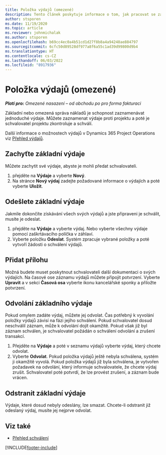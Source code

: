 ```yaml
---
title: Položka výdajů (omezené)
description: Tento článek poskytuje informace o tom, jak pracovat se záznamem výdajů ve zjednodušeném nasazení.
author: stsporen
ms.date: 11/19/2020
ms.topic: article
ms.reviewer: johnmichalak
ms.author: stsporen
ms.openlocfilehash: b69cc4ec0a4b51cd1d27f8b8a4a94248ae884797
ms.sourcegitcommit: 6cfc50d89528df977a8f6a55c1ad39d99800d9b4
ms.translationtype: HT
ms.contentlocale: cs-CZ
ms.lasthandoff: 06/03/2022
ms.locfileid: "8917936"
---
```

# <a name="expense-entry-lite"></a>Položka výdajů (omezené)

_**Platí pro:** Omezené nasazení – od obchodu po pro forma fakturaci_

Základní nebo omezená správa nákladů je schopnost zaznamenávat jednoduché výdaje. Můžete zaznamenat výdaje proti projektu a poté je schvalovatel projektu zkontroluje a schválí.

Další informace o možnostech výdajů v Dynamics 365 Project Operations viz [Přehled výdajů](expense-overview.md).

## <a name="capture-a-basic-expense"></a>Zachyťte základní výdaje

Můžete zachytit své výdaje, abyste je mohli předat schvalovateli.

1. přejděte na **Výdaje** a vyberte **Nový**.
2. Na stránce **Nový výdaj** zadejte požadované informace o výdajích a poté vyberte **Uložit**.

## <a name="submit-a-basic-expense"></a>Odešlete základní výdaje

Jakmile dokončíte získávání všech svých výdajů a jste připraveni je schválit, musíte je odeslat.

1. přejděte na **Výdaje** a vyberte výdaj. Nebo vyberte všechny výdaje pomocí zaškrtávacího políčka v záhlaví.
2. Vyberte položku **Odeslat**. Systém zpracuje vybrané položky a poté vytvoří žádosti o schválení výdajů.

## <a name="add-an-attachment"></a>Přidat přílohu

Možná budete muset poskytnout schvalovateli další dokumentaci o svých výdajích. Na časové ose záznamu výdajů můžete připojit potvrzení. Vyberte **Upravit** a v sekci **Časová osa** vyberte ikonu kancelářské sponky a přiložte potvrzení.

## <a name="recall-a-basic-expense"></a>Odvolání základního výdaje

Pokud omylem zadáte výdaj, můžete jej odvolat. Čas potřebný k vyvolání položky výdajů závisí na fázi jejího schválení.  Pokud schvalovatel dosud neschválil záznam, může k odvolání dojít okamžitě. Pokud však již byl záznam schválen, je schvalovatel požádán o schválení odvolání a zrušení transakcí.

1. Přejděte na **Výdaje** a poté v seznamu výdajů vyberte výdaj, který chcete odvolat.
2. Vyberte **Odvolat**. Pokud položka výdajů ještě nebyla schválena, systém ji okamžitě vyvolá. Pokud položka výdajů již byla schválena, je vytvořen požadavek na odvolání, který informuje schvalovatele, že chcete výdaj zrušit. Schvalovatel poté potvrdí, že lze provést zrušení, a záznam bude vrácen.

## <a name="delete-a-basic-expense"></a>Odstranit základní výdaje

Výdaje, které dosud nebyly odeslány, lze smazat. Chcete-li odstranit již odeslaný výdaj, musíte jej nejprve odvolat.

## <a name="see-also"></a>Viz také

- [Přehled schválení](../approvals/approvals-overview.md)


[!INCLUDE[footer-include](../includes/footer-banner.md)]
